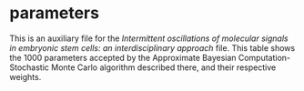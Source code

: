# parameters

This is an auxiliary file for the *Intermittent oscillations of molecular signals in embryonic stem cells: an interdisciplinary approach* file. 
This table shows the 1000 parameters accepted by the Approximate Bayesian Computation-Stochastic Monte Carlo algorithm described there, and their respective weights.
